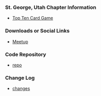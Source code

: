 ### St. George, Utah Chapter Information
* [Top Ten Card Game](https://owasp.org/www-project-top-10-card-game/)

### Downloads or Social Links
* [Meetup](https://www.meetup.com/St-George-Open-Web-Application-Security-Project-OWASP/)

### Code Repository
* [repo](#)

### Change Log
* [changes](#)

